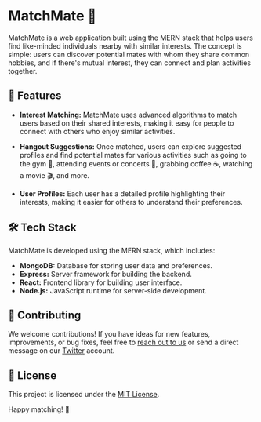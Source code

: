 # MatchMate 🚀

MatchMate is a web application built using the MERN stack that helps users find like-minded individuals nearby with similar interests. The concept is simple: users can discover potential mates with whom they share common hobbies, and if there's mutual interest, they can connect and plan activities together.

## 🌟 Features

- **Interest Matching:** MatchMate uses advanced algorithms to match users based on their shared interests, making it easy for people to connect with others who enjoy similar activities.

- **Hangout Suggestions:** Once matched, users can explore suggested profiles and find potential mates for various activities such as going to the gym 💪, attending events or concerts 🎤, grabbing coffee ☕, watching a movie 🎬, and more.

- **User Profiles:** Each user has a detailed profile highlighting their interests, making it easier for others to understand their preferences.

## 🛠️ Tech Stack

MatchMate is developed using the MERN stack, which includes:

- **MongoDB:** Database for storing user data and preferences.
- **Express:** Server framework for building the backend.
- **React:** Frontend library for building user interface.
- **Node.js:** JavaScript runtime for server-side development.

## 🤝 Contributing

We welcome contributions! If you have ideas for new features, improvements, or bug fixes, feel free to [reach out to us](mailto:your-email@example.com) or send a direct message on our [Twitter](https://twitter.com/your-twitter) account.

## 📄 License

This project is licensed under the [MIT License](LICENSE).

Happy matching! 🎉
